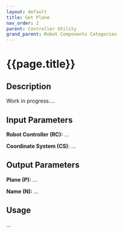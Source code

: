 ```yaml
---
layout: default
title: Get Plane
nav_order: 2
parent: Controller Utility
grand_parent: Robot Components Categories
---
```


# **{{page.title}}**

## **Description**

Work in progress....

## **Input Parameters**

**Robot Controller (RC):** ...

**Coordinate System (CS)**: ...

## **Output Parameters**

**Plane (P):** ...

**Name (N):** ...

## **Usage**

...

